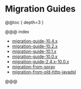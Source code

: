 # Migration Guides

@@toc { depth=3 }

@@@ index

* [migration-guide-10.4.x](migration-guide-10.4.x.md)
* [migration-guide-10.2.x](migration-guide-10.2.x.md)
* [migration-guide-10.1.x](migration-guide-10.1.x.md)
* [migration-guide-10.0.x](migration-guide-10.0.x.md)
* [migration-guide-2.4.x-10.0.x](migration-guide-2.4.x-10.0.x.md)
* [migration-from-spray](migration-from-spray.md)
* [migration-from-old-http-javadsl](migration-from-old-http-javadsl.md)

@@@

